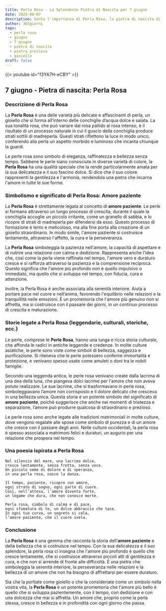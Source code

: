 ```yaml
---
title: Perla Rosa - La Splendente Pietra di Nascita per 7 giugno
date: 2025-06-07
description: Senta l'importanza di Perla Rosa, la pietra di nascita di 7 giugno che simboleggia Amore paziente. Lasci che la sua bellezza e il suo significato illuminino la sua giornata.
author: 365giorni
tags:
  - perla rosa
  - giugno
  - 7 giugno
  - pietra di nascita
  - pietra preziosa
  - gioiello
draft: false
---
```


{{< youtube id="f3YA7H-eCBY" >}}

## 7 giugno - Pietra di nascita: Perla Rosa

### Descrizione di Perla Rosa

La **Perla Rosa** è una delle varietà più delicate e affascinanti di perla, un gioiello che si forma all’interno delle conchiglie d’acqua dolce e salata. La sua tonalità rosa, che può variare dal rosa pallido al rosa intenso, è il risultato di un processo naturale in cui il guscio della conchiglia produce strati sottili di madreperla. Questi strati riflettono la luce in modo unico, conferendo alla perla un aspetto morbido e luminoso che incanta chiunque la guardi.

Le perle rosa sono simbolo di eleganza, raffinatezza e bellezza senza tempo. Sebbene le perle siano conosciute in diverse varietà di colore, la **Perla Rosa** ha una qualità speciale che la rende particolarmente amata per la sua delicatezza e il suo fascino dolce. Si dice che il suo colore rappresenti la gentilezza e l'armonia, rendendola una pietra che incarna l'amore in tutte le sue forme.

### Simbolismo e significato di Perla Rosa: Amore paziente

La **Perla Rosa** è strettamente legata al concetto di **amore paziente**. Le perle si formano attraverso un lungo processo di crescita, durante il quale la conchiglia accoglie un piccolo irritante, come un granello di sabbia, e lo ricopre di strati di madreperla per difendersi da esso. Questo processo di formazione è lento e meticoloso, ma alla fine porta alla creazione di un gioiello straordinario. In modo simile, l'amore paziente si costruisce lentamente, attraverso l'affetto, la cura e la perseveranza.

La **Perla Rosa** simboleggia la pazienza nell'amore, la capacità di aspettare e di nutrire una relazione con calma e dedizione. Rappresenta anche l’idea che, così come la perla viene raffinata nel tempo, l'amore vero e duraturo cresce e si rafforza attraverso la pazienza e la comprensione reciproca. Questo significa che l'amore più profondo non è quello impulsivo o immediato, ma quello che si sviluppa nel tempo, con fiducia, cura e attenzione.

Inoltre, la Perla Rosa è anche associata alla serenità interiore. Aiuta a portare pace nel cuore e nell’anima, favorendo l'equilibrio nelle relazioni e la tranquillità nelle emozioni. È un promemoria che l'amore più genuino non si affretta, ma si costruisce con il passare dei giorni, in un continuo processo di crescita e maturazione.

### Storie legate a Perla Rosa (leggendarie, culturali, storiche, ecc.)

Le perle, comprese le **Perle Rosa**, hanno una lunga e ricca storia culturale, che affonda le radici in antiche leggende e credenze. In molte culture asiatiche, le perle sono viste come simboli di bellezza, saggezza e purificazione. Si riteneva che le perle potessero conferire immortalità e protezione, e venivano spesso usate come amuleti o doni tra le nobili famiglie.

Secondo una leggenda antica, le perle rosa venivano create dalla lacrima di una dea della luna, che piangeva dolci lacrime per l'amore che non aveva potuto realizzare. Le sue lacrime, che si trasformavano in perle rosa, simboleggiavano l’amore non corrisposto e il dolore delicato che cresceva in una bellezza unica. Questa storia è un potente simbolo del significato di **amore paziente**, poiché suggerisce che anche nei momenti di tristezza e separazione, l’amore può produrre qualcosa di straordinario e prezioso.

Le perle rosa sono anche legate alle tradizioni matrimoniali in molte culture, dove vengono regalate alle spose come simbolo di purezza e di un amore che cresce con il passare degli anni. Nelle culture occidentali, la perla rosa è spesso associata a matrimoni felici e duraturi, un augurio per una relazione che prospera nel tempo.

### Una poesia ispirata a Perla Rosa

```
Nel silenzio del mare, una lacrima dolce,
cresce lentamente, senza fretta, senza voce.
Un piccolo seme di dolore e di speranza,
in una perla rosa, nasce la danza.

Il tempo, paziente, ricopre con amore,
ogni strato di sogno, ogni parte di cuore.
Così, nell’attesa, l’amore diventa forte,
un legame che dura, che non conosce morte.

Perla rosa, simbolo di calma e di pace,
ogni sfumatura di te, un dolce abbraccio che tace.
In ogni tua curva, un segreto si cela,
l’amore paziente, che il cuore svela.
```

### Conclusione

La **Perla Rosa** è una gemma che racconta la storia dell’**amore paziente** e della bellezza che si costruisce nel tempo. Con la sua delicatezza e il suo splendore, la perla rosa ci insegna che l'amore più profondo è quello che cresce lentamente, che si costruisce attraverso piccoli atti di gentilezza e cura, e che non si arrende di fronte alle difficoltà. È una pietra che simboleggia la serenità interiore, la perseveranza nelle relazioni e la bellezza di un amore che non ha bisogno di affrettarsi per essere duraturo.

Sia che la portiate come gioiello o che la consideriate come un simbolo nella vostra vita, la **Perla Rosa** è un potente promemoria che l'amore più bello è quello che si sviluppa pazientemente, con il tempo, con dedizione e con una dolcezza che mai si affretta. Un amore che, proprio come la perla stessa, cresce in bellezza e in profondità con ogni giorno che passa.